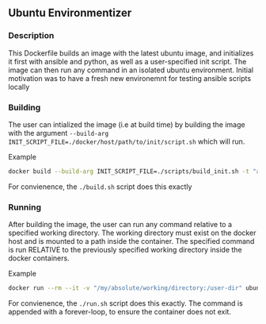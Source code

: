 Ubuntu Environmentizer
---

### Description
This Dockerfile builds an image with the latest ubuntu image, and initializes it first with ansible and python, as well as a user-specified init script. The image can then run any command in an isolated ubuntu environment. Initial motivation was to have a fresh new environemnt for testing ansible scripts locally

### Building
The user can intialized the image (i.e at build time) by building the image with the argument `--build-arg INIT_SCRIPT_FILE=./docker/host/path/to/init/script.sh` which will run.

Example
```bash
docker build --build-arg INIT_SCRIPT_FILE=./scripts/build_init.sh -t "ansible-stage:latest" ./
```
For convienence, the `./build.sh` script does this exactly

### Running
After building the image, the user can run any command relative to a specified working directory. The working directory must exist on the docker host and is mounted to a path inside the container. The specified command is run RELATIVE to the previously specified working directory inside the docker containers. 

Example
```bash
docker run --rm --it -v "/my/absolute/working/directory:/user-dir" ubuntu-environmentizer:latest  myCmd myArg1 myArg2
```
For convienence, the `./run.sh` script does this exactly. The command is appended with a forever-loop, to ensure the container does not exit. 


